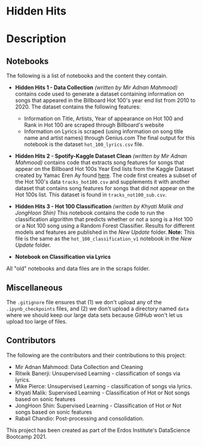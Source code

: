 # Hidden Hits

# Description


## Notebooks
The following is a list of notebooks and the content they contain.

- **Hidden Hits 1 - Data Collection** _(written by Mir Adnan Mahmood)_ contains code used to generate a dataset containing information on songs that appeared in the Billboard Hot 100's year end list from 2010 to 2020. The dataset contains the following features:
  * Information on Title, Artists, Year of appearance on Hot 100 and Rank in Hot 100 are scraped through Billboard's website
  * Information on Lyrics is scraped (using information on song title name and artist names) through Genius.com
The final output for this notebook is the dataset `hot_100_lyrics.csv` file.

- **Hidden Hits 2 - Spotify-Kaggle Dataset Clean** _(written by Mir Adnan Mahmood)_ contains code that extracts song features for songs that appear on the Billboard Hot 100s Year End lists from the Kaggle Dataset created by Yamac Eren Ay found [here](https://www.kaggle.com/yamaerenay/spotify-dataset-19212020-160k-tracks). The code first creates a subset of the Hot 100's data `tracks_hot100.csv` and supplements it with another dataset that contains song features for songs that did not appear on the Hot 100s list. This dataset is found in `tracks_not100_sub.csv`.

 - **Hidden Hits 3 - Hot 100 Classification** _(written by Khyati Malik and JongHoon Shin)_ This notebook contains the code to run the classification algorithm that predicts whether or not a song is a Hot 100 or a Not 100 song using a Random Forest Classifier. Results for different models and features are published in the _New Update_ folder. **Note:** This file is the same as the `hot_100_classification_v1` notebook in the _New Update_ folder.

 - **Notebook on Classification via Lyrics**

All "old" notebooks and data files are in the scraps folder.

## Miscellaneous
The `.gitignore` file ensures that (1) we don't upload any of the `.ipynb_checkpoints` files,
and (2) we don't upload a directory named `data`
where we should keep our large data sets
because GitHub won't let us upload too large of files.

## Contributors
The following are the contributors and their contributions to this project:
- Mir Adnan Mahmood: Data Collection and Cleaning
- Ritwik Banerji: Unsupervised Learning - classification of songs via lyrics.
- Mike Pierce: Unsupervised Learning - classification of songs via lyrics.
- Khyati Malik: Supervised Learning - Classification of Hot or Not songs based on sonic features
- JongHoon Shin: Supervised Learning - Classification of Hot or Not songs based on sonic features
- Rabail Chandio: Post-processing and consolidation.

This project has been created as part of the Erdos Institute's DataScience Bootcamp 2021.
